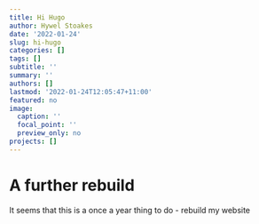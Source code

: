 ```yaml
---
title: Hi Hugo
author: Hywel Stoakes
date: '2022-01-24'
slug: hi-hugo
categories: []
tags: []
subtitle: ''
summary: ''
authors: []
lastmod: '2022-01-24T12:05:47+11:00'
featured: no
image:
  caption: ''
  focal_point: ''
  preview_only: no
projects: []
---
```


# A further rebuild

It seems that this is a once a year thing to do - rebuild my website

